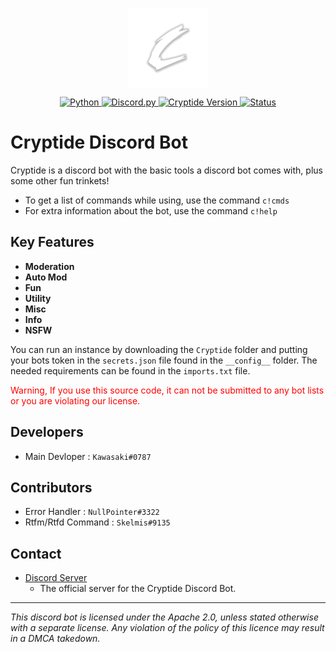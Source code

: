 <p align="center">
	<a href="#">
		<img align="center"
			width="128"
			alt="Logo"
			src="/Cryptide/bot2.png">
	</a>
</p>

<p align="center">
<a href="https://www.python.org/">
	<img alt="Python" src="https://img.shields.io/badge/Python-3.9-yellow.svg">
</a>
<a href="https://pypi.org/project/discord.py/">
	<img alt="Discord.py" src="https://img.shields.io/badge/Discord.py-1.7-blue.svg">
</a>
<a href="https://github.com/TracedPoints/cryptide-db#">
	<img alt="Cryptide Version" src="https://img.shields.io/badge/Cryptide-2.4.5-lightgrey.svg">
</a>

<a href="https://top.gg/bot/811349622709944390/">
	<img alt="Status" src="https://img.shields.io/badge/status-online-brightgreen.svg">
</a>
</p>

# Cryptide Discord Bot
Cryptide is a discord bot with the basic tools a discord bot comes with, plus some other fun trinkets!
- To get a list of commands while using, use the command `c!cmds`
- For extra information about the bot, use the command `c!help`

## Key Features
- **Moderation**
- **Auto Mod**
- **Fun**
- **Utility**
- **Misc**
- **Info**
- **NSFW**

You can run an instance by downloading the `Cryptide` folder and putting your bots token in the `secrets.json` file found in the `__config__` folder. The needed requirements can be found in the `imports.txt` file.
<p style="color:red">Warning, If you use this source code, it can not be submitted to any bot lists or you are violating our license.</p>

## Developers
- Main Devloper : `Kawasaki#0787`

## Contributors
- Error Handler : `NullPointer#3322`
- Rtfm/Rtfd Command : `Skelmis#9135`

## Contact
- [Discord Server](https://discord.gg/8JuseZMjzf)
  - The official server for the Cryptide Discord Bot.

----
*This discord bot is licensed under the Apache 2.0, unless stated otherwise with a separate license. Any violation of the policy of this licence may result in a DMCA takedown.*
